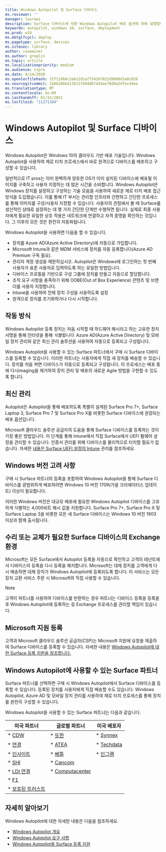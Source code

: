 ```yaml
---
title: Windows Autopilot 및 Surface 디바이스
ms.reviewer: ''
manager: laurawi
description: Surface 디바이스에 대한 Windows Autopilot 배포 옵션에 대해 설명합니다.
keywords: autopilot, windows 10, surface, deployment
ms.prod: w10
ms.mktglfcycl: deploy
ms.pagetype: surface, devices
ms.sitesec: library
author: coveminer
ms.author: greglin
ms.topic: article
ms.localizationpriority: medium
ms.audience: itpro
ms.date: 9/14/2020
ms.openlocfilehash: 31f11db8c3ab12d1af754267022d9060d3a8c026
ms.sourcegitcommit: 1b86286bd13b13749ddbf454ae78d9a24fec44ee
ms.translationtype: MT
ms.contentlocale: ko-KR
ms.lasthandoff: 01/15/2021
ms.locfileid: "11271104"
---
```

# Windows Autopilot 및 Surface 디바이스

Windows Autopilot은 Windows 10의 클라우드 기반 배포 기술입니다. Windows Autopilot을 사용하여 제로 터치 프로세스에서 바로 원격으로 디바이스를 배포하고 구성할 수 있습니다.

일반적으로 IT pros는 이미 완벽하게 양호한 OS가 이미 설치된 디바이스에 배포될 이미지를 구축하고 사용자 지정하는 데 많은 시간을 소비합니다. Windows Autopilot은 Windows 장치를 설정하고 구성하는 기술 모음을 사용하여 새로운 제로 터치 배포 접근 방식을 도입했습니다. 이를 통해 IT 부서는 관리할 인프라와 간편하고 간단한 프로세스를 통해 이미지를 구성/사용자 지정할 수 있습니다. 사용자의 관점에서 볼 때 Surface를 생산적인 상태로 설정하는 데 몇 가지 간단한 단계만 수행하면 됩니다. 실제로 최종 사용자에게 필요한 유일한 상호 작용은 네트워크에 연결하고 자격 증명을 확인하는 것입니다. 그 이후의 모든 것은 완전히 자동화됩니다.

Windows Autopilot을 사용하면 다음을 할 수 있습니다.

- 장치를 Azure AD(Azure Active Directory)에 자동으로 가입합니다.
- Microsoft Intune과 같은 MDM 서비스에 장치를 자동 등록합니다(Azure AD Premium 구독 필요).
- 관리자 계정 생성을 제한하십시오. Autopilot은 Windows에 로그인하는 첫 번째 사용자가 표준 사용자로 입력하도록 하는 유일한 방법입니다.
- 디바이스 프로필을 기반으로 구성 그룹에 장치를 만들고 자동으로 할당합니다.
- 조직 요구 사항을 충족하기 위해 OOBE(Out of Box Experience) 콘텐츠 및 브랜더를 사용자 지정합니다.
- Intune을 사용하여 전체 장치 구성을 사용하도록 설정
- 원격으로 장치를 초기화하거나 다시 시작합니다.

## 작동 방식

Windows Autopilot 등록 장치는 처음 시작할 때 하드웨어 해시라고 하는 고유한 장치 서명을 통해 인터넷을 통해 *식별됩니다.* Azure AD(Azure Active Directory) 및 모바일 장치 관리와 같은 최신 관리 솔루션을 사용하여 자동으로 등록되고 구성됩니다.

Windows Autopilot을 사용할 수 있는 Surface 파트너에서 구매 시 Surface 디바이스를 등록할 수 있습니다. 이러한 파트너는 사용자에게 직접 새 장치를 배송할 수 있습니다. 장치를 처음 켜면 디바이스가 자동으로 등록되고 구성됩니다. 이 프로세스는 배포 중에 다시imaging을 제거하여 장치 관리 및 배포의 새로운 Agile 방법을 구현할 수 있도록 합니다.

## 최신 관리

Autopilot은 Autopilot을 통해 배포하도록 특별히 설계된 Surface Pro 7+, Surface Laptop 3, Surface Pro 7 및 Surface Pro X를 비롯한 Surface 디바이스에 권장되는 배포 옵션입니다.

 Microsoft 클라우드 솔루션 공급자의 도움을 통해 Surface 디바이스를 등록하는 것이 가장 좋은 방법입니다. 이 단계를 통해 Intune에서 직접 Surface에서 UEFI 펌웨어 설정을 관리할 수 있습니다. 인증서 관리를 위해 디바이스를 물리적으로 터치할 필요가 없습니다. 자세한 [내용은 Surface UEFI 설정의 Intune](surface-manage-dfci-guide.md) 관리를 참조하세요.

## Windows 버전 고려 사항

구매 시 Surface 파트너의 등록을 포함하여 Windows Autopilot을 통해 Surface 디바이스를 광범위하게 배포하려면 Windows 10 버전 1709(가을 크리에이터스 업데이트) 이상이 필요합니다.

이러한 Windows 버전은 대규모 배포에 필요한 Windows Autopilot 디바이스를 고유하게 식별하는 4,000비트 해시 값을 지원합니다. Surface Pro 7+, Surface Pro X 및 Surface Laptop 3을 비롯한 모든 새 Surface 디바이스는 Windows 10 버전 1903 이상과 함께 출시됩니다.

## 수리 또는 교체가 필요한 Surface 디바이스의 Exchange 환경

Microsoft는 모든 Surface에서 Autopilot 등록을 자동으로 확인하고 고객의 테넌트에서 디바이스의 등록을 다시 등록을 해지합니다.  Microsoft는 대체 장치를 고객에게 다시 배송하면 대체 장치가 Windows Autopilot에 등록되도록 합니다. 이 서비스는 모든 장치 교환 서비스 주문 시 Microsoft와 직접 사용할 수 있습니다.

> [!NOTE]
> 고객이 파트너를 사용하여 디바이스를 반환하는 경우 파트너는 디바이스 등록을 등록을 후 Windows Autopilot에 등록하는 등 Exchange 프로세스를 관리할 책임이 있습니다.

## Microsoft 지원 등록

고객과 Microsoft 클라우드 솔루션 공급자(CSP)는 Microsoft 지원에 요청을 제출하여 Surface 디바이스를 등록할 수 있습니다. 자세한 내용은 [Windows Autopilot에 대한 Surface 등록 지원을 참조합니다.](surface-autopilot-registration-support.md)

## Windows Autopilot에 사용할 수 있는 Surface 파트너

Surface 파트너를 선택하면 구매 시 Windows Autopilot에서 Surface 디바이스를 등록할 수 있습니다. 등록된 장치를 사용자에게 직접 배송할 수도 있습니다. Windows Autopilot, Azure AD 및 모바일 장치 관리를 사용하여 제로 터치 프로세스를 통해 장치를 완전히 구성할 수 있습니다.

Windows Autopilot을 사용할 수 있는 Surface 파트너는 다음과 같습니다.

| 미국 파트너 | 글로벌 파트너 | 미국 배포자 |
|--------------|---------------|-------------------|
| * [CDW](https://www.cdw.com/) | * [또한](https://www.also.com/ec/cms5/de_1010/1010_anbieter/microsoft/windows-autopilot/index.jsp) | * [Synnex](https://www.synnexcorp.com/us/microsoft/surface-autopilot/)  |
| * [연결](https://www.connection.com/brand/microsoft/microsoft-surface)   | * [ATEA](https://www.atea.com/) | * [Techdata](https://www.techdata.com/)  |
| * [인사이트](https://www.insight.com/en_US/buy/partner/microsoft/surface/windows-autopilot.html)  | * [베틀](https://www.bechtle.com/marken/microsoft/microsoft-windows-autopilot) | * [인그램](https://go.microsoft.com/fwlink/p/?LinkID=2128954)   |
| * [SHI](https://www.shi.com/Surface) | * [Cancom](https://www.cancom.de/) |    |
| * [LDI 연결](https://www.myldi.com/managed-it/)  | * [Computacenter](https://www.computacenter.com/uk) |    |
| * [F1](https://www.functiononeit.com/#empower)  |   |  |
| * [보호된 트러스트](https://go.microsoft.com/fwlink/p/?LinkID=2129005) | | | 

## 자세히 알아보기

Windows Autopilot에 대한 자세한 내용은 다음을 참조하세요.
- [Windows Autopilot 개요](https://docs.microsoft.com/windows/deployment/windows-autopilot/windows-10-autopilot)
- [Windows Autopilot 요구 사항](https://docs.microsoft.com/windows/deployment/windows-autopilot/windows-autopilot-requirements)
- [Windows Autopilot용 Surface 등록 지원](surface-autopilot-registration-support.md)